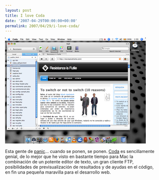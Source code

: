 ```yaml
---
layout: post
title: I love Coda
date: '2007-04-29T00:00:00+00:00'
permalink: 2007/04/29/i-love-coda/
---
```

<img class="centro_borde" src='/assets/escritorio.png' alt='Coda' />

Esta gente de <a href="http://www.panic.com/">panic</a>... cuando se ponen, se ponen. <a href="http://www.panic.com/coda/">Coda</a> es sencillamente genial, de lo mejor que he visto en bastante tiempo para Mac la combinación de un potente editor de texto, un gran cliente FTP, posibilidades de previsualización de resultados y de ayudas en el código, en fin una pequeña maravilla para el desarrollo web.
